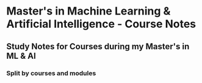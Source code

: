 # Master's in Machine Learning & Artificial Intelligence - Course Notes
## Study Notes for Courses during my Master's in ML & AI
### Split by courses and modules
